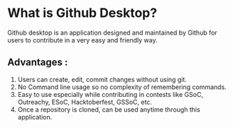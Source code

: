 # What is Github Desktop?

Github desktop is an application designed and maintained by Github for users to contribute in a very easy and friendly way.
## Advantages :
1. Users can create, edit, commit changes without using git.
2. No Command line usage so no complexity of remembering commands.
3. Easy to use especially while contributing in contests like GSoC, Outreachy, ESoC, Hacktoberfest, GSSoC, etc.
4. Once a repository is cloned, can be used anytime through this application.
